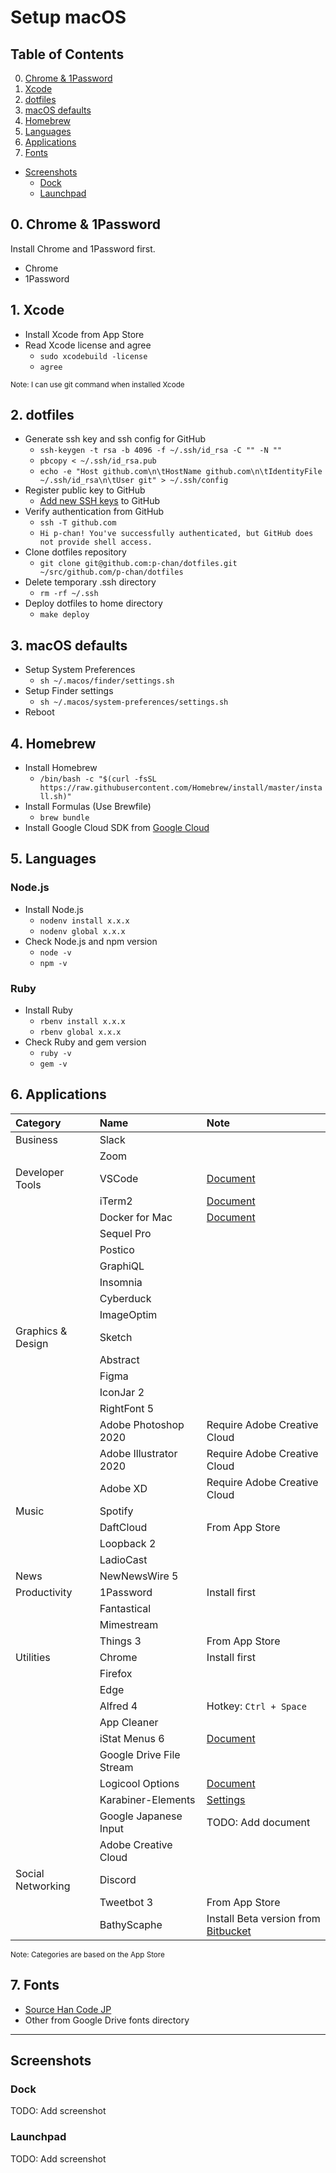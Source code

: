 # Setup macOS

## Table of Contents

0. [Chrome & 1Password](#0-chrome--1password)
1. [Xcode](#1-xcode)
2. [dotfiles](#2-dotfiles)
3. [macOS defaults](#3-macos-defaults)
4. [Homebrew](#4-homebrew)
5. [Languages](#5-languages)
6. [Applications](#6-applications)
7. [Fonts](#7-fonts)

- [Screenshots](#screenshots)
  - [Dock](#dock)
  - [Launchpad](#launchpad)

## 0. Chrome & 1Password

Install Chrome and 1Password first.

- Chrome
- 1Password

## 1. Xcode

- Install Xcode from App Store
- Read Xcode license and agree
  - `sudo xcodebuild -license`
  - `agree`

<small>Note: I can use git command when installed Xcode</small>

## 2. dotfiles

- Generate ssh key and ssh config for GitHub
  - `ssh-keygen -t rsa -b 4096 -f ~/.ssh/id_rsa -C "" -N ""`
  - `pbcopy < ~/.ssh/id_rsa.pub`
  - `echo -e "Host github.com\n\tHostName github.com\n\tIdentityFile ~/.ssh/id_rsa\n\tUser git" > ~/.ssh/config`
- Register public key to GitHub
  - [Add new SSH keys](https://github.com/settings/ssh/new) to GitHub
- Verify authentication from GitHub
  - `ssh -T github.com`
  - `Hi p-chan! You've successfully authenticated, but GitHub does not provide shell access.`
- Clone dotfiles repository
  - `git clone git@github.com:p-chan/dotfiles.git ~/src/github.com/p-chan/dotfiles`
- Delete temporary .ssh directory
  - `rm -rf ~/.ssh`
- Deploy dotfiles to home directory
  - `make deploy`

## 3. macOS defaults

- Setup System Preferences
  - `sh ~/.macos/finder/settings.sh`
- Setup Finder settings
  - `sh ~/.macos/system-preferences/settings.sh`
- Reboot

## 4. Homebrew

- Install Homebrew
  - `/bin/bash -c "$(curl -fsSL https://raw.githubusercontent.com/Homebrew/install/master/install.sh)"`
- Install Formulas (Use Brewfile)
  - `brew bundle`
- Install Google Cloud SDK from [Google Cloud](https://cloud.google.com/sdk/docs/downloads-interactive)

## 5. Languages

### Node.js

- Install Node.js
  - `nodenv install x.x.x`
  - `nodenv global x.x.x`
- Check Node.js and npm version
  - `node -v`
  - `npm -v`

### Ruby

- Install Ruby
  - `rbenv install x.x.x`
  - `rbenv global x.x.x`
- Check Ruby and gem version
  - `ruby -v`
  - `gem -v`

## 6. Applications

| Category          | Name                     | Note                                                                                       |
| :---------------- | :----------------------- | :----------------------------------------------------------------------------------------- |
| Business          | Slack                    |                                                                                            |
|                   | Zoom                     |                                                                                            |
| Developer Tools   | VSCode                   | [Document](./vscode.md)                                                                    |
|                   | iTerm2                   | [Document](./iterm2.md)                                                                    |
|                   | Docker for Mac           | [Document](./docker-for-mac.md)                                                            |
|                   | Sequel Pro               |                                                                                            |
|                   | Postico                  |                                                                                            |
|                   | GraphiQL                 |                                                                                            |
|                   | Insomnia                 |                                                                                            |
|                   | Cyberduck                |                                                                                            |
|                   | ImageOptim               |                                                                                            |
| Graphics & Design | Sketch                   |                                                                                            |
|                   | Abstract                 |                                                                                            |
|                   | Figma                    |                                                                                            |
|                   | IconJar 2                |                                                                                            |
|                   | RightFont 5              |                                                                                            |
|                   | Adobe Photoshop 2020     | Require Adobe Creative Cloud                                                               |
|                   | Adobe Illustrator 2020   | Require Adobe Creative Cloud                                                               |
|                   | Adobe XD                 | Require Adobe Creative Cloud                                                               |
| Music             | Spotify                  |                                                                                            |
|                   | DaftCloud                | From App Store                                                                             |
|                   | Loopback 2               |                                                                                            |
|                   | LadioCast                |                                                                                            |
| News              | NewNewsWire 5            |                                                                                            |
| Productivity      | 1Password                | Install first                                                                              |
|                   | Fantastical              |                                                                                            |
|                   | Mimestream               |                                                                                            |
|                   | Things 3                 | From App Store                                                                             |
| Utilities         | Chrome                   | Install first                                                                              |
|                   | Firefox                  |                                                                                            |
|                   | Edge                     |                                                                                            |
|                   | Alfred 4                 | Hotkey: `Ctrl + Space`                                                                     |
|                   | App Cleaner              |                                                                                            |
|                   | iStat Menus 6            | [Document](./istat-menus-6.md)                                                             |
|                   | Google Drive File Stream |                                                                                            |
|                   | Logicool Options         | [Document](./logicool-options.md)                                                          |
|                   | Karabiner-Elements       | [Settings](../.macos/karabiner)                                                            |
|                   | Google Japanese Input    | TODO: Add document                                                                         |
|                   | Adobe Creative Cloud     |                                                                                            |
| Social Networking | Discord                  |                                                                                            |
|                   | Tweetbot 3               | From App Store                                                                             |
|                   | BathyScaphe              | Install Beta version from [Bitbucket](https://bitbucket.org/bathyscaphe/public/downloads/) |

<small>Note: Categories are based on the App Store</small>

## 7. Fonts

- [Source Han Code JP](https://github.com/adobe-fonts/source-han-code-jp)
- Other from Google Drive fonts directory

---

## Screenshots

### Dock

TODO: Add screenshot

### Launchpad

TODO: Add screenshot
